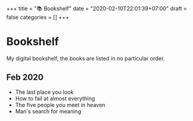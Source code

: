 +++
title = "📚 Bookshelf"
date = "2020-02-10T22:01:39+07:00"
draft = false
categories = []
+++

# Bookshelf

My digital bookshelf, the books are listed in no particular order.

## Feb 2020

- The last place you look
- How to fail at almost everything
- The five people you meet in heaven
- Man's search for meaning
